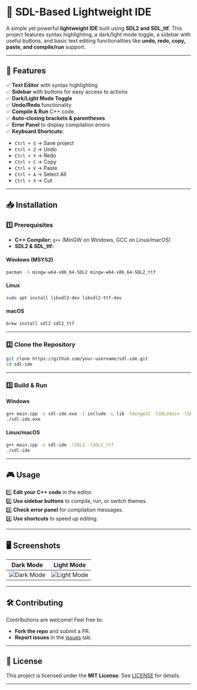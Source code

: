 # 🚀 SDL-Based Lightweight IDE  

A simple yet powerful **lightweight IDE** built using **SDL2 and SDL_ttf**. This project features syntax highlighting, a dark/light mode toggle, a sidebar with useful buttons, and basic text editing functionalities like **undo, redo, copy, paste, and compile/run** support.  

---

## 🎯 Features  

✅ **Text Editor** with syntax highlighting  
✅ **Sidebar** with buttons for easy access to actions  
✅ **Dark/Light Mode Toggle**  
✅ **Undo/Redo** functionality  
✅ **Compile & Run** C++ code  
✅ **Auto-closing brackets & parentheses**  
✅ **Error Panel** to display compilation errors  
✅ **Keyboard Shortcuts:**  
   - `Ctrl + S` → Save project  
   - `Ctrl + Z` → Undo  
   - `Ctrl + Y` → Redo  
   - `Ctrl + C` → Copy  
   - `Ctrl + V` → Paste  
   - `Ctrl + A` → Select All  
   - `Ctrl + X` → Cut  

---

## 📥 Installation  

### 1️⃣ Prerequisites  

- **C++ Compiler:** `g++` (MinGW on Windows, GCC on Linux/macOS)  
- **SDL2 & SDL_ttf:**  

#### Windows (MSYS2)  
```bash
pacman -S mingw-w64-x86_64-SDL2 mingw-w64-x86_64-SDL2_ttf
```

#### Linux  
```bash
sudo apt install libsdl2-dev libsdl2-ttf-dev
```

#### macOS  
```bash
brew install sdl2 sdl2_ttf
```

---

### 2️⃣ Clone the Repository  

```bash
git clone https://github.com/your-username/sdl-ide.git
cd sdl-ide
```

---

### 3️⃣ Build & Run  

#### Windows  
```bash
g++ main.cpp -o sdl-ide.exe -I include -L lib -lmingw32 -lSDL2main -lSDL2 -lSDL2_ttf
./sdl-ide.exe
```

#### Linux/macOS  
```bash
g++ main.cpp -o sdl-ide -lSDL2 -lSDL2_ttf
./sdl-ide
```

---

## 🎮 Usage  

1️⃣ **Edit your C++ code** in the editor.  
2️⃣ **Use sidebar buttons** to compile, run, or switch themes.  
3️⃣ **Check error panel** for compilation messages.  
4️⃣ **Use shortcuts** to speed up editing.  

---

## 🖥️ Screenshots  

| Dark Mode | Light Mode |
|-----------|-----------|
| ![Dark Mode](screenshots/dark-mode.png) | ![Light Mode](screenshots/light-mode.png) |

---

## 🛠️ Contributing  

Contributions are welcome! Feel free to:  
- **Fork the repo** and submit a PR.  
- **Report issues** in the [Issues](https://github.com/ThePral/SDL-Based-Lightweight-IDE/issues) tab.  

---

## 📜 License  

This project is licensed under the **MIT License**. See [LICENSE](LICENSE) for details.  

---

